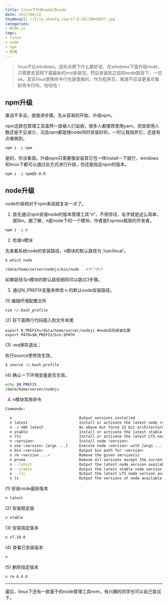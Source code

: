 ```yaml
---
title: linux下升级npm以及node
date: 2017/06/12
thumbnail: //file.shenfq.com/17-8-28/30649857.jpg
categories:
- Node.js
tags:
- linux
- node
- npm
- 前端
---
```


> linux不比windows，鼠标点两下什么都好说，在windows下面升级node，只需要去官网下载最新的msi安装包，然后安装到之前的node路径下，一切ok。其实linux使用命令行也是很爽的，作为程序员，难道不应该更喜欢看到命令行吗，哈哈哈！


<!-- more -->


## npm升级

废话不多说，直接讲步骤。先从容易的开始，升级npm。

npm这款包管理工具虽然一直被人们诟病，很多人都推荐使用yarn，但其使用人数还是不见减少，况且npm都是随node同时安装好的，一时让我抛弃它，还是有点难做到。


```bash
npm i -g npm
```

是的，你没看错。升级npm只需要像安装其它包一样install一下就行，windows和linux下都可以通过此方式进行升级，你还能指定npm的版本。


```bash
npm i -g npm@5.0.0
```


## node升级

node升级相对于npm来说就复杂一点了。          

1. 首先通过npm安装node的版本管理工具“n“，不用惊讶，名字就是这么简单，就叫n。据了解，n是node下的一个模块，作者是Express框架的开发者。

```bash
npm i -g n
```

2. 检查n模块

先查看系统node的安装路径，n模块的默认路径为 ‘/usr/local’。

```bash
$ which node

/data/home/server/nodejs/bin/node   #举个例子
```
如果路径与n模块的默认路径相同可以跳过3步骤。

3. 通过N_PREFIX变量来修改 n 的默认node安装路径。

(1) 编辑环境配置文件

```bash
vim ~/.bash_profile   
```

(2) 将下面两行代码插入到文件末尾

```vim
export N_PREFIX=/data/home/server/nodejs #node实际安装位置
export PATH=$N_PREFIX/bin:$PATH
```

(3)  :wq保存退出；

执行source使修改生效。

```bash
$ source ~/.bash_profile
```

(4) 确认一下环境变量是否生效。


```bash
echo $N_PREFIX
/data/home/server/nodejs
```

4. n模块常用命令


```bash
Commands:

  n                              Output versions installed
  n latest                       Install or activate the latest node release
  n -a x86 latest                As above but force 32 bit architecture
  n stable                       Install or activate the latest stable node release
  n lts                          Install or activate the latest LTS node release
  n <version>                    Install node <version>
  n use <version> [args ...]     Execute node <version> with [args ...]
  n bin <version>                Output bin path for <version>
  n rm <version ...>             Remove the given version(s)
  n prune                        Remove all versions except the current version
  n --latest                     Output the latest node version available
  n --stable                     Output the latest stable node version available
  n --lts                        Output the latest LTS node version available
  n ls                           Output the versions of node available
```


(1) 安装node最新版本


```bash
n latest
```


(2) 安装稳定版


```bash
n stable
```

(3) 安装指定版本

```bash
n v7.10.0
```


(4) 查看已安装版本


```bash
n
```


(5) 删除指定版本


```bash
n rm 6.4.0
```



---

最后，linux下还有一款基于的node管理工具nvm，有兴趣的同学也可以自己尝试下。